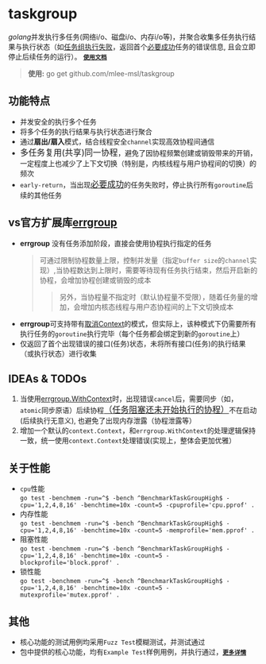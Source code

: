 # taskgroup

*golang*并发执行多任务(网络i/o、磁盘i/o、内存i/o等)，并聚合收集多任务执行结果与执行状态（如<u>任务组执行失败</u>，返回首个<u>必要成功</u>任务的错误信息, 且会立即停止后续任务的运行）。
**[`使用文档`](https://pkg.go.dev/github.com/mlee-msl/taskgroup "欢迎使用，任何意见或建议可联系`2210508401@qq.com`")**

> **使用:** go get github.com/mlee-msl/taskgroup

## 功能特点

- 并发安全的执行多个任务
- 将多个任务的执行结果与执行状态进行聚合
- 通过**扇出/扇入**模式，结合线程安全`channel`实现高效协程间通信
- <big>多任务复用(共享)同一协程</big>，避免了因协程频繁创建或销毁带来的开销，一定程度上也减少了上下文切换（特别是，内核线程与用户协程间的切换）的频次
- `early-return`，当出现<big><u>必要成功</u></big>的任务失败时，停止执行所有`goroutine`后续的其他任务

## vs官方扩展库[errgroup](https://pkg.go.dev/golang.org/x/sync/errgroup "errgroup")

- **errgroup** 没有任务添加阶段，直接会使用协程执行指定的任务
  > 可通过限制协程数量上限，控制并发量（指定`buffer size`的`channel`实现）,当协程数达到上限时，需要等待现有任务执行结束，然后开启新的协程，会增加协程创建或销毁的成本
  >
  >> 另外，当协程量不指定时（默认协程量不受限），随着任务量的增加，会增加内核态线程与用户态协程间的上下文切换成本
- **errgroup**可支持带有[取消Context](https://pkg.go.dev/context#WithCancelCause)的模式，但实际上，该种模式下仍需要所有执行任务的`goroutine`执行完毕（每个任务都会绑定到新的`goroutine`上）
- 仅返回了首个出现错误的接口(任务)状态，未将所有接口(任务)的执行结果（或执行状态）进行收集

## IDEAs & TODOs

1. 当使用[errgroup.WithContext](https://cs.opensource.google/go/x/sync/+/master:errgroup/errgroup.go;l=48;bpv=1;bpt=1)时，出现错误`cancel`后，需要同步（如，`atomic`同步原语）后续协程<big><u>（[任务阻塞](https://cs.opensource.google/go/x/sync/+/master:errgroup/errgroup.go;l=71;bpv=1;bpt=1)还未开始执行的协程）</u></big>不在启动(后续执行无意义), 也避免了出现内存泄露（协程泄露等）
2. 增加一个默认的`context.Context`，和`errgroup.WithContext`的处理逻辑保持一致，统一使用`context.Context`处理错误(实现上，整体会更加优雅）

## 关于性能

- `cpu`性能  
`go test -benchmem -run=^$ -bench ^BenchmarkTaskGroupHigh$ -cpu='1,2,4,8,16' -benchtime=10x -count=5 -cpuprofile='cpu.pprof' .`
- 内存性能  
`go test -benchmem -run=^$ -bench ^BenchmarkTaskGroupHigh$ -cpu='1,2,4,8,16' -benchtime=10x -count=5 -memprofile='mem.pprof' .`
- 阻塞性能  
`go test -benchmem -run=^$ -bench ^BenchmarkTaskGroupHigh$ -cpu='1,2,4,8,16' -benchtime=10x -count=5 -blockprofile='block.pprof' .`
- 锁性能  
`go test -benchmem -run=^$ -bench ^BenchmarkTaskGroupHigh$ -cpu='1,2,4,8,16' -benchtime=10x -count=5 -mutexprofile='mutex.pprof' .`
## 其他
- 核心功能的测试用例均采用`Fuzz Test`模糊测试，并测试通过
- 包中提供的核心功能，均有`Example Test`样例用例，并执行通过，**[`更多详情`](https://pkg.go.dev/github.com/mlee-msl/taskgroup "欢迎使用，任何意见或建议可联系`2210508401@qq.com`")**